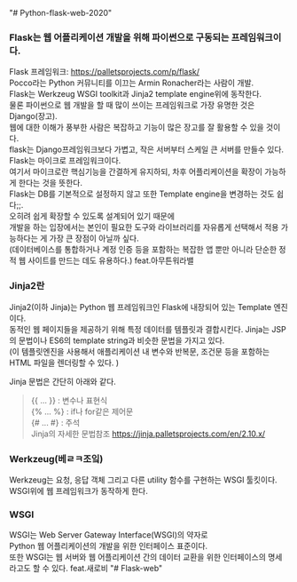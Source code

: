 "# Python-flask-web-2020" 

### Flask는 웹 어플리케이션 개발을 위해 파이썬으로 구동되는 프레임워크이다.  
Flask 프레임워크: https://palletsprojects.com/p/flask/  
Pocco라는 Python 커뮤니티를 이끄는 Armin Ronacher라는 사람이 개발.     
Flask는 Werkzeug WSGI toolkit과 Jinja2 template engine위에 동작한다.  
 물론 파이썬으로 웹 개발을 할 때 많이 쓰이는 프레임워크로 가장 유명한 것은 Django(장고).  
 웹에 대한 이해가 풍부한 사람은 복잡하고 기능이 많은 장고를 잘 활용할 수 있을 것이다.  
flask는 Django프레임워크보다 가볍고, 작은 서버부터 스케일 큰 서버를 만들수 있다.  
Flask는 마이크로 프레임워크이다.  
여기서 마이크로란 핵심기능을 간결하게 유지하되, 차후 어플리케이션을 확장이 가능하게 한다는 것을 뜻한다.     
Flask는 DB를 기본적으로 설정하지 않고 또한 Template engine을 변경하는 것도 쉽다;;.  
 오히려 쉽게 확장할 수 있도록 설계되어 있기 때문에  
 개발을 하는 입장에서는 본인이 필요한 도구와 라이브러리를 자유롭게 선택해서 적용 가능하다는 게 가장 큰 장점이 아닐까 싶다.   
 (데이터베이스를 통합하거나 계정 인증 등을 포함하는 복잡한 앱 뿐만 아니라 단순한 정적 웹 사이트를 만드는 데도 유용하다.)   feat.아무튼워라밸


### Jinja2란
Jinja2(이하 Jinja)는 Python 웹 프레임워크인 Flask에 내장되어 있는 Template 엔진이다.   
동적인 웹 페이지들을 제공하기 위해 특정 데이터를 템플릿과 결합시킨다.
Jinja는 JSP의 문법이나 ES6의 template string과 비슷한 문법을 가지고 있다.  
(이 템플릿엔진을 사용해서 애플리케이션 내 변수와 반복문, 조건문 등을 포함하는 HTML 파일을 렌더링할 수 있다. )  

Jinja 문법은 간단히 아래와 같다.  
> {{ ... }} : 변수나 표현식  
> {% ... %} : if나 for같은 제어문  
> {# ... #} : 주석  
Jinja의 자세한 문법참조 https://jinja.palletsprojects.com/en/2.10.x/   

### Werkzeug(베ㄹㅋ조잌)
Werkzeug는 요청, 응답 객체 그리고 다른 utility 함수를 구현하는 WSGI 툴킷이다.  
WSGI위에 웹 프레임워크가 동작하게 한다.  

### WSGI
WSGI는 Web Server Gateway Interface(WSGI)의 약자로  
Python 웹 어플리케이션의 개발을 위한 인터페이스 표준이다.  
또한 WSGI는 웹 서버와 웹 어플리케이션 간의 데이터 교환을 위한 인터페이스의 명세라고도 할 수 있다.    feat.새로비
"# Flask-web" 
